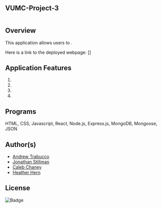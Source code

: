 ## VUMC-Project-3
![]()
## Overview
This application allows users to . 

Here is a link to the deployed webpage: []

## Application Features
1) 
2) 
3) 
4) 

## Programs 
HTML, CSS, Javascript, React, Node.js, Express.js, MongoDB, Mongoose, JSON


## Author(s)
* [Andrew Trabucco](https://github.com/andrewtrabucco)
* [Jonathan Stillman](https://github.com/JonathanStillman)
* [Caleb Chaney](https://github.com/Cachamoe)
* [Heather Hern](http://github.com/heatherhern)

## License
![Badge](https://img.shields.io/badge/license-MIT-<green>) 


